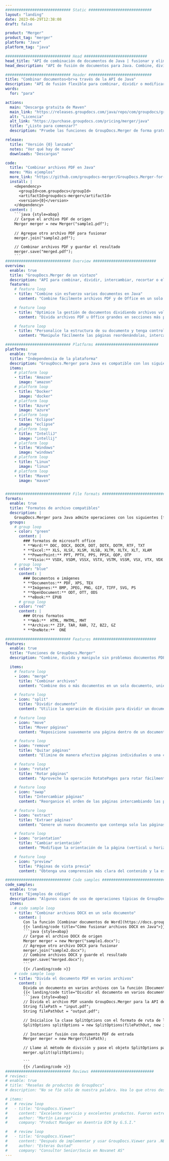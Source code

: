 ```yaml
---
############################# Static ############################
layout: "landing"
date: 2023-06-29T12:38:08
draft: false

product: "Merger"
product_tag: "merger"
platform: "Java"
platform_tag: "java"

############################# Head ############################
head_title: "API de combinación de documentos de Java | fusionar y eliminar Word Excel PDF XPS EPUB"
head_description: "API de fusión de documentos para Java. Combine, divida, intercambie, reordene y elimine páginas de formatos PDF, Microsoft Word, Excel, presentaciones, Visio, XPS y EPUB."

############################# Header ############################
title: "Combinar documentos<br>a través de la API de Java"
description: "API de fusión flexible para combinar, dividir o modificar fácilmente documentos PDF y de Office"
words:
  for: "para"

actions:
  main: "Descarga gratuita de Maven"
  main_link: "https://releases.groupdocs.com/java/repo/com/groupdocs/groupdocs-merger/"
  alt: "Licencia"
  alt_link: "https://purchase.groupdocs.com/pricing/merger/java"
  title: "¿Listo para comenzar?"
  description: "Pruebe las funciones de GroupDocs.Merger de forma gratuita o solicite una licencia"

release:
  title: "Versión {0} lanzada"
  notes: "Ver qué hay de nuevo"
  downloads: "Descargas"

code:
  title: "Combinar archivos PDF en Java"
  more: "Más ejemplos"
  more_link: "https://github.com/groupdocs-merger/GroupDocs.Merger-for-Java"
  install: |
    <dependency>
      <groupId>com.groupdocs</groupId>
      <artifactId>groupdocs-merger</artifactId>
      <version>{0}</version>
    </dependency>
  content: |
    ```java {style=abap}   
    // Cargue el archivo PDF de origen
    Merger merger = new Merger("sample1.pdf");
    
    // Agregue otro archivo PDF para fusionar
    merger.join("sample2.pdf");

    // Combinar archivos PDF y guardar el resultado
    merger.save("merged.pdf");
    ```
############################# Overview ############################
overview:
  enable: true
  title: "GroupDocs.Merger de un vistazo"
  description: "API para combinar, dividir, intercambiar, recortar o eliminar documentos, diapositivas y diagramas en aplicaciones Java"
  features:
    # feature loop
    - title: "Combine sin esfuerzo varios documentos en Java"
      content: "Combine fácilmente archivos PDF y de Office en un solo documento en Java, aprovechando las capacidades de la biblioteca GroupDocs.Merger. Benefíciese de su amplia compatibilidad con formatos, que le permite combinar sin problemas varios tipos de archivos, lo que da como resultado un proceso de fusión conveniente y simplificado."

    # feature loop
    - title: "Optimice la gestión de documentos dividiendo archivos voluminosos fácilmente"
      content: "Divida archivos PDF u Office grandes en secciones más pequeñas y fáciles de manejar. Puede dividir documentos en función de páginas específicas, rangos o incluso extraer páginas individuales con facilidad y comodidad. Agilice la gestión de sus documentos utilizando las capacidades integradas de la biblioteca GroupDocs.Merger y haga que sus archivos estén más organizados y manejables."

    # feature loop
    - title: "Personalice la estructura de su documento y tenga control total sobre sus archivos"
      content: "Manipule fácilmente las páginas reordenándolas, intercambiándolas o eliminándolas. Organice y adapte sus documentos de acuerdo con sus requisitos específicos con la flexibilidad de crear una estructura de archivos personalizada."

############################# Platforms ############################
platforms:
  enable: true
  title: "Independencia de la plataforma"
  description: "GroupDocs.Merger para Java es compatible con los siguientes sistemas operativos, marcos y administradores de paquetes"
  items:
    # platform loop
    - title: "Amazon"
      image: "amazon"
    # platform loop
    - title: "Docker"
      image: "docker"
    # platform loop
    - title: "Azure"
      image: "azure"
    # platform loop
    - title: "Eclipse"
      image: "eclipse"
    # platform loop
    - title: "IntelliJ"
      image: "intellij"
    # platform loop
    - title: "Windows"
      image: "windows"
    # platform loop
    - title: "Linux"
      image: "linux"
    # platform loop
    - title: "Maven"
      image: "maven"


############################# File formats ############################
formats:
  enable: true
  title: "Formatos de archivo compatibles"
  description: |
    GroupDocs.Merger para Java admite operaciones con los siguientes [formatos de archivo de documento](https://docs.groupdocs.com/merger/java/supported-document-formats/).
  groups:
    # group loop
    - color: "green"
      content: |
        ### formatos de microsoft office
        * **Word:** DOC, DOCX, DOCM, DOT, DOTX, DOTM, RTF, TXT
        * **Excel:** XLS, XLSX, XLSM, XLSB, XLTM, XLTX, XLT, XLAM
        * **PowerPoint:** PPT, PPTX, PPS, PPSX, ODP, OTP
        * **Visio:** VSDX, VSDM, VSSX, VSTX, VSTM, VSSM, VSX, VTX, VDX
    # group loop
    - color: "blue"
      content: |
        ### Documentos e imágenes
        * **Documentos:** PDF, XPS, TEX
        * **Imágenes:** BMP, JPEG, PNG, GIF, TIFF, SVG, PS
        * **OpenDocument:** ODT, OTT, ODS
        * **eBook:** EPUB
      # group loop
    - color: "red"
      content: |
        ### Otros formatos
        * **Web:**  HTML, MHTML, MHT
        * **Archivo:** ZIP, TAR, RAR, 7Z, BZ2, GZ
        * **OneNote:**  ONE

############################# Features ############################
features:
  enable: true
  title: "Funciones de GroupDocs.Merger"
  description: "Combine, divida y manipule sin problemas documentos PDF y de Office"

  items:
    # feature loop
    - icon: "merge"
      title: "Combinar archivos"
      content: "Combine dos o más documentos en un solo documento, uniendo páginas específicas o rangos de páginas de múltiples documentos de origen."

    # feature loop
    - icon: "split"
      title: "Dividir documento"
      content: "Utilice la operación de división para dividir un documento de origen en varios documentos resultantes, lo que permite una organización y gestión eficientes de los archivos."

    # feature loop
    - icon: "move"
      title: "Mover páginas"
      content: "Reposicione suavemente una página dentro de un documento aprovechando la función MovePage."

    # feature loop
    - icon: "remove"
      title: "Quitar páginas"
      content: "Elimine de manera efectiva páginas individuales o una colección de números de página específicos del documento de origen con la función RemovePages."

    # feature loop
    - icon: "rotate"
      title: "Rotar páginas"
      content: "Aproveche la operación RotatePages para rotar fácilmente las páginas dentro de un documento especificando el ángulo de rotación como 90, 180 o 270 grados"

    # feature loop
    - icon: "swap"
      title: "Intercambiar páginas"
      content: "Reorganice el orden de las páginas intercambiando las posiciones de dos páginas dentro del documento de origen, produciendo un nuevo documento."

    # feature loop
    - icon: "extract"
      title: "Extraer páginas"
      content: "Genere un nuevo documento que contenga solo las páginas seleccionadas extrayendo páginas específicas o rangos de páginas del documento de origen."

    # feature loop
    - icon: "orientation"
      title: "Cambiar orientación"
      content: "Modifique la orientación de la página (vertical u horizontal) para páginas específicas o todas las páginas del documento aprovechando la operación ChangeOrientation."

    # feature loop
    - icon: "preview"
      title: "Páginas de vista previa"
      content: "Obtenga una comprensión más clara del contenido y la estructura del documento generando representaciones de imágenes de sus páginas. Haz vistas previas de todas las páginas o solo de páginas específicas."

############################# Code samples ############################
code_samples:
  enable: true
  title: "Ejemplos de código"
  description: "Algunos casos de uso de operaciones típicas de GroupDocs.Merger para Java"
  items:
    # code sample loop
    - title: "Combinar archivos DOCX en un solo documento"
      content: |
        Con la función [Combinar documentos de Word](https://docs.groupdocs.com/merger/java/merge/word/) puede combinar archivos DOCX completos en un solo documento cargando el archivo de origen, agregando más archivos DOCX para unir y guardar el documento combinado. A continuación se muestra un fragmento de código Java que demuestra el proceso de fusión:
        {{< landing/code title="Cómo fusionar archivos DOCX en Java">}}
        ```java {style=abap}   
        // Cargue el archivo DOCX de origen
        Merger merger = new Merger("sample1.docx");
        // Agregue otro archivo DOCX para fusionar
        merger.join("sample2.docx");
        // Combine archivos DOCX y guarde el resultado
        merger.save("merged.docx");
        ```
        {{< /landing/code >}}
    # code sample loop
    - title: "Divida el documento PDF en varios archivos"
      content: |
        Divida un documento en varios archivos con la función [Documento dividido](https://docs.groupdocs.com/merger/java/split-document/) para simplificar el proceso de administración y extracción de secciones o páginas específicas de documentos grandes. Le permite dividir documentos en partes más pequeñas según varios criterios: por rango de páginas, por páginas de inicio/final, por números de página impares/pares, etc.
        {{< landing/code title="Dividir el documento en varios documentos de una página">}}
        ```java {style=abap}   
        // Divida el archivo PDF usando GroupDocs.Merger para la API de Java
        String filePath = "input.pdf";
        String filePathOut = "output.pdf";

        // Inicialice la clase SplitOptions con el formato de ruta de los archivos de salida
        SplitOptions splitOptions = new SplitOptions(filePathOut, new int[] { 3, 6, 8 });

        // Instanciar fusión con documento PDF de entrada
        Merger merger = new Merger(filePath);

        // Llame al método de división y pase el objeto SplitOptions para guardar los documentos resultantes
        merger.split(splitOptions);
  
        ```
        {{< /landing/code >}}
############################# Reviews ############################
# reviews:
# enable: true
# title: "Reseñas de productos de GroupDocs"
# description: "No se fíe sólo de nuestra palabra. Vea lo que otros desarrolladores dicen sobre nuestras API"

# items:
#   # review loop
#   - title: "GroupDocs.Viewer"
#     content: "Excelente servicio y excelentes productos. Fueron extremadamente útiles y receptivos durante el proceso de implementación de GroupDocs.Viewer para .NET, no puedo recomendarlos lo suficiente."
#     author: "Martín Lasarga"
#     company: "Product Manager en Axentria ECM by G.S.I."

#   # review loop
#   - title: "GroupDocs.Viewer"
#     content: "Después de implementar y usar GroupDocs.Viewer para .NET en el proyecto, parece estar funcionando muy bien. He probado con una gran cantidad de documentos y hasta ahora todo bien. Todo lo que le he lanzado se ve muy bien y se ve tan bien como lo haría en un visor de PDF o MS Word."
#     author: "Esteras Oustad"
#     company: "Consultor Senior/Socio en Novanet AS"
---
```

